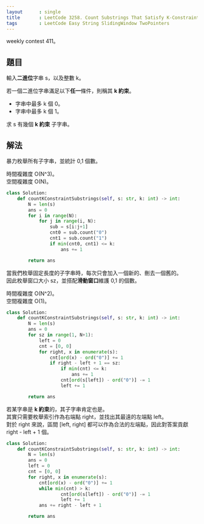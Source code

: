 ```yaml
---
layout      : single
title       : LeetCode 3258. Count Substrings That Satisfy K-Constraint I
tags        : LeetCode Easy String SlidingWindow TwoPointers
---
```

weekly contest 411。  

## 題目

輸入**二進位**字串 s，以及整數 k。  

若一個二進位字串滿足以下**任一**條件，則稱其 **k 約束**。  

- 字串中最多 k 個 0。  
- 字串中最多 k 個 1。  

求 s 有幾個 **k 約束** 子字串。  

## 解法

暴力枚舉所有子字串，並統計 0,1 個數。  

時間複雜度 O(N^3)。  
空間複雜度 O(N)。  

```python
class Solution:
    def countKConstraintSubstrings(self, s: str, k: int) -> int:
        N = len(s)
        ans = 0
        for i in range(N):
            for j in range(i, N):
                sub = s[i:j+1]
                cnt0 = sub.count("0")
                cnt1 = sub.count("1")
                if min(cnt0, cnt1) <= k:
                    ans += 1

        return ans
```

當我們枚舉固定長度的子字串時，每次只會加入一個新的、刪去一個舊的。  
因此枚舉窗口大小 sz，並搭配**滑動窗口**維護 0,1 的個數。  

時間複雜度 O(N^2)。  
空間複雜度 O(1)。  

```python
class Solution:
    def countKConstraintSubstrings(self, s: str, k: int) -> int:
        N = len(s)
        ans = 0
        for sz in range(1, N+1):
            left = 0
            cnt = [0, 0]
            for right, x in enumerate(s):
                cnt[ord(x) - ord("0")] += 1
                if right - left + 1 == sz:
                    if min(cnt) <= k:
                        ans += 1
                    cnt[ord(s[left]) - ord("0")] -= 1
                    left += 1

        return ans
```

若某字串是 **k 約束**的，其子字串肯定也是。  
其實只需要枚舉索引作為右端點 right，並找出其最遠的左端點 left。  
對於 right 來說，區間 [left, right] 都可以作為合法的左端點，因此對答案貢獻 right - left + 1 個。  

```python
class Solution:
    def countKConstraintSubstrings(self, s: str, k: int) -> int:
        N = len(s)
        ans = 0
        left = 0
        cnt = [0, 0]
        for right, x in enumerate(s):
            cnt[ord(x) - ord("0")] += 1
            while min(cnt) > k:
                    cnt[ord(s[left]) - ord("0")] -= 1
                    left += 1
            ans += right - left + 1

        return ans
```
